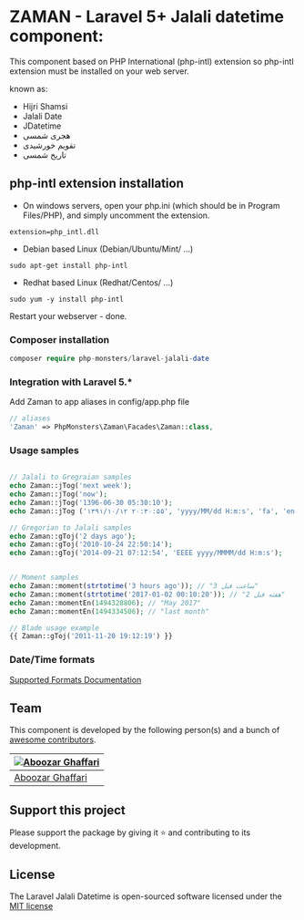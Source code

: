 # ZAMAN - Laravel 5+ Jalali datetime component:
This component based on PHP International (php-intl) extension so php-intl extension must be installed on your web server. 

known as:

- Hijri Shamsi
- Jalali Date
- JDatetime
- هجری شمسی
- تقویم خورشیدی
- تاریخ شمسی

## php-intl extension installation

- On windows servers, open your php.ini (which should be in Program Files/PHP), and simply uncomment the extension.
```
extension=php_intl.dll
```

- Debian based Linux (Debian/Ubuntu/Mint/ ...)
```
sudo apt-get install php-intl
```

- Redhat based Linux (Redhat/Centos/ ...)
```
sudo yum -y install php-intl
```
Restart your webserver - done.

### Composer installation

```php
composer require php-monsters/laravel-jalali-date
```

### Integration with Laravel 5.*

Add Zaman to app aliases in config/app.php file

```php
// aliases
'Zaman' => PhpMonsters\Zaman\Facades\Zaman::class,
```

### Usage samples

```php

// Jalali to Gregraian samples
echo Zaman::jTog('next week');
echo Zaman::jTog('now');
echo Zaman::jTog('1396-06-30 05:30:10');
echo Zaman::jTog ('۱۳۹۱/۱۰/۱۲ ۲۰:۳۰:۵۵', 'yyyy/MM/dd H:m:s', 'fa', 'en', 'Asia/Tehran');

// Gregorian to Jalali samples 
echo Zaman::gToj('2 days ago');
echo Zaman::gToj('2010-10-24 22:50:14');
echo Zaman::gToj('2014-09-21 07:12:54', 'EEEE yyyy/MMMM/dd H:m:s');


// Moment samples
echo Zaman::moment(strtotime('3 hours ago')); // "3 ساعت قبل"
echo Zaman::moment(strtotime('2017-01-02 00:10:20')); // "2 هفته قبل"
echo Zaman::momentEn(1494328806); // "May 2017"
echo Zaman::momentEn(1494334506); // "last month"

// Blade usage example
{{ Zaman::gToj('2011-11-20 19:12:19') }}

```

### Date/Time formats
[Supported Formats Documentation](http://userguide.icu-project.org/formatparse/datetime)

## Team

This component is developed by the following person(s) and a bunch of [awesome contributors](https://github.com/php-monsters/laravel-jalali-date/graphs/contributors).

[![Aboozar Ghaffari](https://avatars1.githubusercontent.com/u/502961?s=130&v=4)](https://github.com/samuraee) |
--- |
[Aboozar Ghaffari](https://github.com/samuraee) |


## Support this project
  
Please support the package by giving it :star: and contributing to its development.

## License

The Laravel Jalali Datetime is open-sourced software licensed under the [MIT license](http://opensource.org/licenses/MIT)
